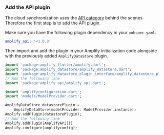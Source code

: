 ### Add the API plugin

The cloud synchronization uses the [API category](~/lib/graphqlapi/getting-started.md) behind the scenes. Therefore the first step is to add the API plugin.

Make sure you have the following plugin dependency in your `pubspec.yaml`.

```yaml
amplify_api: '<1.0.0'
```

Then import and add the plugin in your Amplify initialization code alongside with the previously added `AmplifyDataStore` plugin.

```dart
import 'package:amplify_flutter/amplify.dart';
import 'package:amplify_datastore/amplify_datastore.dart';
import 'package:amplify_datastore_plugin_interface/amplify_datastore_plugin_interface.dart';
// Add the following line
import 'package:amplify_api/amplify_api.dart';

import 'amplifyconfiguration.dart';
import 'models/ModelProvider.dart';
```

```dart
AmplifyDataStore datastorePlugin =
    AmplifyDataStore(modelProvider: ModelProvider.instance);
Amplify.addPlugin(datastorePlugin);
// Add the following line
Amplify.addPlugin(AmplifyAPI())
Amplify.configure(amplifyconfig);
```
